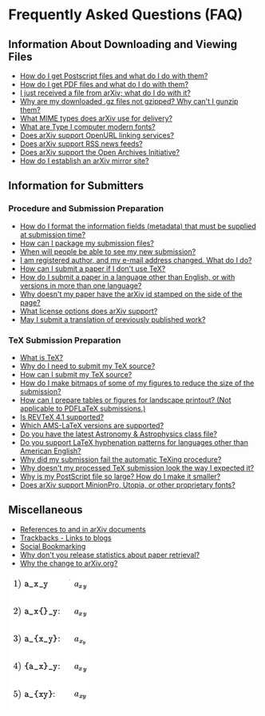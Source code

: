 # Frequently Asked Questions (FAQ)

## Information About Downloading and Viewing Files

  - [How do I get Postscript files and what do I do with
    them?](../ps)
  - [How do I get PDF files and what do I do with them?](../pdf)
  - [I just received a file from arXiv; what do I do with
    it?](../unpack)
  - [Why are my downloaded .gz files not gzipped? Why can't I gunzip
    them?](browsergunzip)
  - [What MIME types does arXiv use for delivery?](../mimetypes)
  - [What are Type I computer modern fonts?](../pscm)
  - [Does arXiv support OpenURL linking services?](../openurl)
  - [Does arXiv support RSS news feeds?](../rss)
  - [Does arXiv support the Open Archives Initiative?](../oa)
  - [How do I establish an arXiv mirror site?](cache)

## Information for Submitters

### Procedure and Submission Preparation

  - [How do I format the information fields (metadata) that must be
    supplied at submission time?](../prep)
  - [How can I package my submission files?](../tar)
  - [When will people be able to see my new
    submission?](../submit#availability)
  - [I am registered author, and my e-mail address changed. What do I
    do?](../registerhelp#emailchange)
  - [How can I submit a paper if I don't use TeX?](../otherformats)
  - [How do I submit a paper in a language other than English, or with
    versions in more than one language?](multilang)
  - [Why doesn't my paper have the arXiv id stamped on the side of the
    page?](whynostamp)
  - [What license options does arXiv support?](../license)
  - [May I submit a translation of previously published
    work?](../translations)

<span id="tex"></span>

### TeX Submission Preparation

  - [What is TeX?](../tex)
  - [Why do I need to submit my TeX source?](whytex)
  - [How can I submit my TeX source?](../submit_tex)
  - [How do I make bitmaps of some of my figures to reduce the size of
    the submission?](../bitmap/index)
  - [How can I prepare tables or figures for landscape printout? (Not
    applicable to PDFLaTeX submissions.)](landscape)
  - [Is REVTeX 4.1 supported?](revtex)
  - [Which AMS-LaTeX versions are supported?](amslatex2000)
  - [Do you have the latest Astronomy & Astrophysics class
    file?](aaclass)
  - [Do you support LaTeX hyphenation patterns for languages other than
    American English?](texhyphenation)
  - [Why did my submission fail the automatic TeXing
    procedure?](mistakes)
  - [Why doesn't my processed TeX submission look the way I expected
    it?](texprobs)
  - [Why is my PostScript file so large? How do I make it
    smaller?](psjunk)
  - [Does arXiv support MinionPro, Utopia, or other proprietary
    fonts?](freefonts)

## Miscellaneous

  - [References to and in arXiv documents](references)
  - [Trackbacks - Links to blogs](../trackback)
  - [Social Bookmarking](../social_bookmarking)
  - [Why don't you release statistics about paper
    retrieval?](statfaq)
  - [Why the change to arXiv.org?](arxiv)

![](doublesubscript.png)
